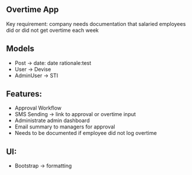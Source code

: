 ## Overtime App

Key requirement: company needs documentation that salaried employees did or did not get overtime each week

## Models
 - Post -> date: date rationale:test
 - User -> Devise
 - AdminUser -> STI

## Features:

 - Approval Workflow
 - SMS Sending -> link to approval or overtime input
 - Administrate admin dashboard
 - Email summary to managers for approval
 - Needs to be documented if employee did not log overtime

## UI:

 - Bootstrap -> formatting 